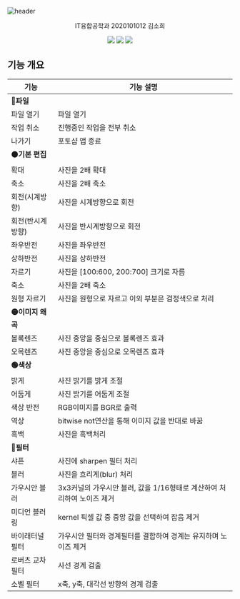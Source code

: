 ![header](https://capsule-render.vercel.app/api?type=waving&color=auto&height=300&section=header&text=Simple%20Photoshop&fontSize=90&animation=fadeIn&fontAlignY=38&desc=computer%20vision&descAlignY=51&descAlign=62)

<p align='center'> IT융합공학과 2020101012 김소희 </p>
<div align='center'> 
        <img src = "https://img.shields.io/badge/opencv-%23white.svg?style=for-the-badge&logo=opencv&logoColor=white"/>
        <img src = "https://img.shields.io/badge/numpy-%23013243.svg?style=for-the-badge&logo=numpy&logoColor=white"/>
        <img src = "https://img.shields.io/badge/Qt-%23217346.svg?style=for-the-badge&logo=Qt&logoColor=white"/>
</div>

## 기능 개요
| 기능 | 기능 설명 |
| ------ |----------- |
| **🔴파일** |  |
| 파일 열기 | 파일 열기 |
| 작업 취소 | 진행중인 작업을 전부 취소 |
| 나가기 | 포토샵 앱 종료 |
| **🟠기본 편집** | |
| 확대 | 사진을 2배 확대 |
| 축소 | 사진을 2배 축소 |
| 회전(시계방향) | 사진을 시계방향으로 회전 |
| 회전(반시계방향) | 사진을 반시계방향으로 회전 |
| 좌우반전 | 사진을 좌우반전 |
| 상하반전 | 사진을 상하반전 |
| 자르기 | 사진을 [100:600, 200:700] 크기로 자름 |
| 축소 | 사진을 2배 축소 |
| 원형 자르기 | 사진을 원형으로 자르고 이외 부분은 검정색으로 처리 |
| **🟡이미지 왜곡** |  |
| 볼록렌즈 | 사진 중앙을 중심으로 볼록렌즈 효과 |
| 오목렌즈 | 사진 중앙을 중심으로 오목렌즈 효과 |
| **🟢색상** |  |
| 밝게 | 사진 밝기를 밝게 조절 |
| 어둡게 | 사진 밝기를 어둡게 조절 |
| 색상 반전 | RGB이미지를 BGR로 출력 |
| 역상 | bitwise not연산을 통해 이미지 값을 반대로 바꿈 |
| 흑백 | 사진을 흑백처리 |
| **🔵필터** |  |
| 샤픈 | 사진에 sharpen 필터 처리 |
| 블러 | 사진을 흐리게(blur) 처리 |
| 가우시안 블러 | 3x3커널의 가우시안 블러, 값을 1/16형태로 계산하여 처리하여 노이즈 제거 |
| 미디언 블러링 | kernel 픽셀 값 중 중앙 값을 선택하여 잡음 제거 |
| 바이래터널 필터 | 가우시안 필터와 경계필터를 결합하여 경계는 유지하며 노이즈 제거 |
| 로버츠 교차 필터 | 사선 경계 검출 |
| 소벨 필터 | x축, y축, 대각선 방향의 경계 검출 |